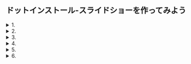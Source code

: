 ## ドットインストール-スライドショーを作ってみよう
<details>
  <summary>1. </summary>
  スライドショーを作ってみよう
  </details>
<details>
  <summary>2. </summary>
  画面のマークアップをしよう
</details>
<details>
  <summary>3. </summary>
  全体のスタイルを整えよう
</details>
<details>
  <summary>4. </summary>
  余計なスタイルをリセットしよう
</details>
<details>
  <summary>5. </summary>
  ナビゲーションのスタイルを整えよう
</details>
<details>
  <summary>6. </summary>
  サムネイルのスタイルを整えよう
</details>

<!-- 
7. JavaScriptでメイン画像を表示しよう
8. サムネイルを表示しよう
9. メインの画像を切り替えよう
10. currentクラスを移動させよう
11. 「次へ」ボタンを動作させよう
12. 「前へ」とPlayボタンを動作させよう
13. Pauseボタンを動作させよう -->